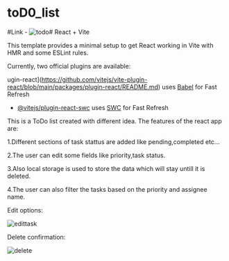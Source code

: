 # toD0_list

#Link -
![todo](https://github.com/jadhwik/React-beginner-projects/assets/99212318/a180dbf7-f2cd-40a5-8701-c99ea5b335f0)# React + Vite

This template provides a minimal setup to get React working in Vite with HMR and some ESLint rules.

Currently, two official plugins are available:


ugin-react](https://github.com/vitejs/vite-plugin-react/blob/main/packages/plugin-react/README.md) uses [Babel](https://babeljs.io/) for Fast Refresh
- [@vitejs/plugin-react-swc](https://github.com/vitejs/vite-plugin-react-swc) uses [SWC](https://swc.rs/) for Fast Refresh

This is a ToDo list created with different idea. The features of the react app are:

1.Different sections of task stattus are added like pending,completed etc...

2.The user can edit some fields like priority,task status.

3.Also local storage is used to store the data which will stay  untill it is deleted.

4.The user can also filter the tasks based on the priority and assignee name.

Edit options:





![edittask](https://github.com/jadhwik/React-beginner-projects/assets/99212318/0e3f333c-91ce-440d-b990-afef50ce8f99)


Delete confirmation:



![delete](https://github.com/jadhwik/React-beginner-projects/assets/99212318/4a5d6e7a-d4f2-4a6d-81ff-8e185479ed49)

